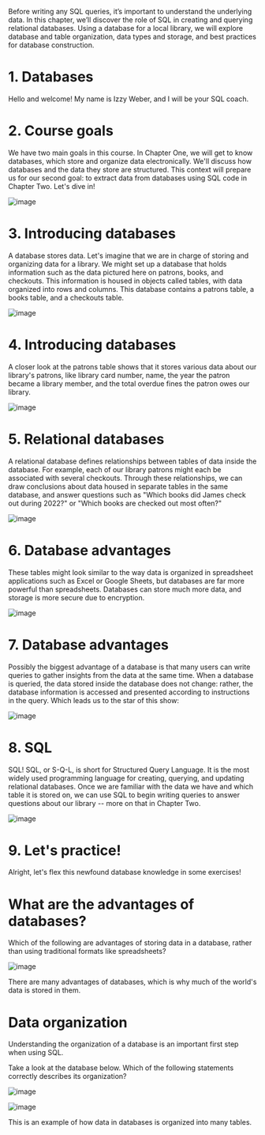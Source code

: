 Before writing any SQL queries, it’s important to understand the underlying data. In this chapter, we’ll discover the role of SQL in creating and querying relational databases. Using a database for a local library, we will explore database and table organization, data types and storage, and best practices for database construction.

# 1. Databases

Hello and welcome! My name is Izzy Weber, and I will be your SQL coach.

# 2. Course goals

We have two main goals in this course. In Chapter One, we will get to know databases, which store and organize data electronically. We'll discuss how databases and the data they store are structured. This context will prepare us for our second goal: to extract data from databases using SQL code in Chapter Two. Let's dive in!

![image](https://github.com/artempohribnyi/datacamp/assets/113499718/2a0886d5-86e0-48d9-bdbd-52bc9f001702)

# 3. Introducing databases

A database stores data. Let's imagine that we are in charge of storing and organizing data for a library. We might set up a database that holds information such as the data pictured here on patrons, books, and checkouts. This information is housed in objects called tables, with data organized into rows and columns. This database contains a patrons table, a books table, and a checkouts table.

![image](https://github.com/artempohribnyi/datacamp/assets/113499718/ab8d4526-4cff-4863-882e-223a3583e3fb)

# 4. Introducing databases

A closer look at the patrons table shows that it stores various data about our library's patrons, like library card number, name, the year the patron became a library member, and the total overdue fines the patron owes our library.

![image](https://github.com/artempohribnyi/datacamp/assets/113499718/478540ee-5843-4b12-b86d-8134edba0a74)

# 5. Relational databases

A relational database defines relationships between tables of data inside the database. For example, each of our library patrons might each be associated with several checkouts. Through these relationships, we can draw conclusions about data housed in separate tables in the same database, and answer questions such as "Which books did James check out during 2022?" or "Which books are checked out most often?"

![image](https://github.com/artempohribnyi/datacamp/assets/113499718/5e474b15-5177-4dba-815d-e277e9e09c33)

# 6. Database advantages

These tables might look similar to the way data is organized in spreadsheet applications such as Excel or Google Sheets, but databases are far more powerful than spreadsheets. Databases can store much more data, and storage is more secure due to encryption.

![image](https://github.com/artempohribnyi/datacamp/assets/113499718/f428ad81-fbeb-4cf3-96fd-7c32426217f7)

# 7. Database advantages

Possibly the biggest advantage of a database is that many users can write queries to gather insights from the data at the same time. When a database is queried, the data stored inside the database does not change: rather, the database information is accessed and presented according to instructions in the query. Which leads us to the star of this show:

![image](https://github.com/artempohribnyi/datacamp/assets/113499718/180b271b-9405-4390-ad8f-1aa36e351094)

# 8. SQL

SQL! SQL, or S-Q-L, is short for Structured Query Language. It is the most widely used programming language for creating, querying, and updating relational databases. Once we are familiar with the data we have and which table it is stored on, we can use SQL to begin writing queries to answer questions about our library -- more on that in Chapter Two.

![image](https://github.com/artempohribnyi/datacamp/assets/113499718/f5e08225-7af7-4af4-8439-750bd859f78f)

# 9. Let's practice!

Alright, let's flex this newfound database knowledge in some exercises!

# What are the advantages of databases?

Which of the following are advantages of storing data in a database, rather than using traditional formats like spreadsheets?

![image](https://github.com/artempohribnyi/datacamp/assets/113499718/237f06cd-afa0-43e8-8fa7-3a8ba53d9020)

There are many advantages of databases, which is why much of the world's data is stored in them.

# Data organization

Understanding the organization of a database is an important first step when using SQL.

Take a look at the database below. Which of the following statements correctly describes its organization?

![image](https://github.com/artempohribnyi/datacamp/assets/113499718/dd4947f6-4bf1-4dd3-81ce-3e6e0a743a85)

![image](https://github.com/artempohribnyi/datacamp/assets/113499718/204827fc-e770-4dc7-a52b-ca3fa27b0a49)

This is an example of how data in databases is organized into many tables.



